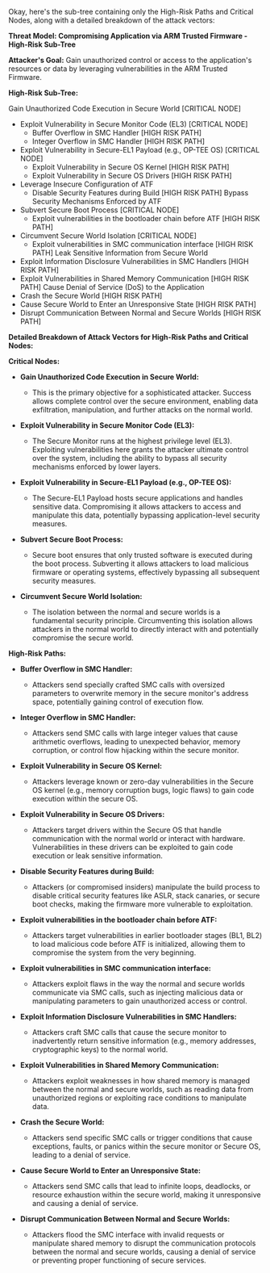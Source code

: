 Okay, here's the sub-tree containing only the High-Risk Paths and Critical Nodes, along with a detailed breakdown of the attack vectors:

**Threat Model: Compromising Application via ARM Trusted Firmware - High-Risk Sub-Tree**

**Attacker's Goal:** Gain unauthorized control or access to the application's resources or data by leveraging vulnerabilities in the ARM Trusted Firmware.

**High-Risk Sub-Tree:**

Gain Unauthorized Code Execution in Secure World [CRITICAL NODE]
  * Exploit Vulnerability in Secure Monitor Code (EL3) [CRITICAL NODE]
    * Buffer Overflow in SMC Handler [HIGH RISK PATH]
    * Integer Overflow in SMC Handler [HIGH RISK PATH]
  * Exploit Vulnerability in Secure-EL1 Payload (e.g., OP-TEE OS) [CRITICAL NODE]
    * Exploit Vulnerability in Secure OS Kernel [HIGH RISK PATH]
    * Exploit Vulnerability in Secure OS Drivers [HIGH RISK PATH]
  * Leverage Insecure Configuration of ATF
    * Disable Security Features during Build [HIGH RISK PATH]
Bypass Security Mechanisms Enforced by ATF
  * Subvert Secure Boot Process [CRITICAL NODE]
    * Exploit vulnerabilities in the bootloader chain before ATF [HIGH RISK PATH]
  * Circumvent Secure World Isolation [CRITICAL NODE]
    * Exploit vulnerabilities in SMC communication interface [HIGH RISK PATH]
Leak Sensitive Information from Secure World
  * Exploit Information Disclosure Vulnerabilities in SMC Handlers [HIGH RISK PATH]
  * Exploit Vulnerabilities in Shared Memory Communication [HIGH RISK PATH]
Cause Denial of Service (DoS) to the Application
  * Crash the Secure World [HIGH RISK PATH]
  * Cause Secure World to Enter an Unresponsive State [HIGH RISK PATH]
  * Disrupt Communication Between Normal and Secure Worlds [HIGH RISK PATH]

**Detailed Breakdown of Attack Vectors for High-Risk Paths and Critical Nodes:**

**Critical Nodes:**

* **Gain Unauthorized Code Execution in Secure World:**
    * This is the primary objective for a sophisticated attacker. Success allows complete control over the secure environment, enabling data exfiltration, manipulation, and further attacks on the normal world.

* **Exploit Vulnerability in Secure Monitor Code (EL3):**
    * The Secure Monitor runs at the highest privilege level (EL3). Exploiting vulnerabilities here grants the attacker ultimate control over the system, including the ability to bypass all security mechanisms enforced by lower layers.

* **Exploit Vulnerability in Secure-EL1 Payload (e.g., OP-TEE OS):**
    * The Secure-EL1 Payload hosts secure applications and handles sensitive data. Compromising it allows attackers to access and manipulate this data, potentially bypassing application-level security measures.

* **Subvert Secure Boot Process:**
    * Secure boot ensures that only trusted software is executed during the boot process. Subverting it allows attackers to load malicious firmware or operating systems, effectively bypassing all subsequent security measures.

* **Circumvent Secure World Isolation:**
    * The isolation between the normal and secure worlds is a fundamental security principle. Circumventing this isolation allows attackers in the normal world to directly interact with and potentially compromise the secure world.

**High-Risk Paths:**

* **Buffer Overflow in SMC Handler:**
    * Attackers send specially crafted SMC calls with oversized parameters to overwrite memory in the secure monitor's address space, potentially gaining control of execution flow.

* **Integer Overflow in SMC Handler:**
    * Attackers send SMC calls with large integer values that cause arithmetic overflows, leading to unexpected behavior, memory corruption, or control flow hijacking within the secure monitor.

* **Exploit Vulnerability in Secure OS Kernel:**
    * Attackers leverage known or zero-day vulnerabilities in the Secure OS kernel (e.g., memory corruption bugs, logic flaws) to gain code execution within the secure OS.

* **Exploit Vulnerability in Secure OS Drivers:**
    * Attackers target drivers within the Secure OS that handle communication with the normal world or interact with hardware. Vulnerabilities in these drivers can be exploited to gain code execution or leak sensitive information.

* **Disable Security Features during Build:**
    * Attackers (or compromised insiders) manipulate the build process to disable critical security features like ASLR, stack canaries, or secure boot checks, making the firmware more vulnerable to exploitation.

* **Exploit vulnerabilities in the bootloader chain before ATF:**
    * Attackers target vulnerabilities in earlier bootloader stages (BL1, BL2) to load malicious code before ATF is initialized, allowing them to compromise the system from the very beginning.

* **Exploit vulnerabilities in SMC communication interface:**
    * Attackers exploit flaws in the way the normal and secure worlds communicate via SMC calls, such as injecting malicious data or manipulating parameters to gain unauthorized access or control.

* **Exploit Information Disclosure Vulnerabilities in SMC Handlers:**
    * Attackers craft SMC calls that cause the secure monitor to inadvertently return sensitive information (e.g., memory addresses, cryptographic keys) to the normal world.

* **Exploit Vulnerabilities in Shared Memory Communication:**
    * Attackers exploit weaknesses in how shared memory is managed between the normal and secure worlds, such as reading data from unauthorized regions or exploiting race conditions to manipulate data.

* **Crash the Secure World:**
    * Attackers send specific SMC calls or trigger conditions that cause exceptions, faults, or panics within the secure monitor or Secure OS, leading to a denial of service.

* **Cause Secure World to Enter an Unresponsive State:**
    * Attackers send SMC calls that lead to infinite loops, deadlocks, or resource exhaustion within the secure world, making it unresponsive and causing a denial of service.

* **Disrupt Communication Between Normal and Secure Worlds:**
    * Attackers flood the SMC interface with invalid requests or manipulate shared memory to disrupt the communication protocols between the normal and secure worlds, causing a denial of service or preventing proper functioning of secure services.